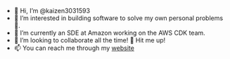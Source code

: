 - 👋 Hi, I’m @kaizen3031593
- 👀 I’m interested in building software to solve my own personal problems 🧩.
- 🌱 I’m currently an SDE at Amazon working on the AWS CDK team.
- 💞️ I’m looking to collaborate all the time! 🎯 Hit me up!
- 📫 You can reach me through my [website](https://kaizen3031593.github.io/)

<!---
kaizen3031593/kaizen3031593 is a ✨ special ✨ repository because its `README.md` (this file) appears on your GitHub profile.
You can click the Preview link to take a look at your changes.
--->
